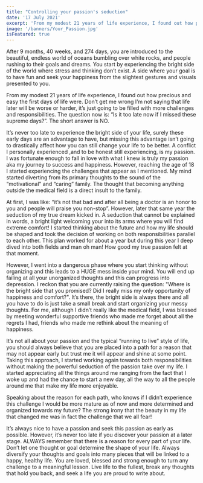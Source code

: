 ```yaml
---
title: "Controlling your passion's seduction"
date: '17 July 2021'
excerpt: 'From my modest 21 years of life experience, I found out how precious and easy the first days of life were. Don’t get me wrong I’m not saying that life later will be worse or harder...'
image: '/banners/Your_Passion.jpg'
isFeatured: true
---
```


After 9 months, 40 weeks, and 274 days, you are introduced to the beautiful, endless world of oceans bumbling over white rocks, and people rushing to their goals and dreams. You start by experiencing the bright side of the world where stress and thinking don’t exist. A side where your goal is to have fun and seek your happiness from the slightest gestures and visuals presented to you.

From my modest 21 years of life experience, I found out how precious and easy the first days of life were. Don’t get me wrong I’m not saying that life later will be worse or harder, it’s just going to be filled with more challenges and responsibilities. The question now is: “Is it too late now if I missed these supreme days?”. The
short answer is NO.

It’s never too late to experience the bright side of your life, surely these early days are an advantage to have, but missing this advantage isn’t going to drastically affect how you can still change your life to be better. A conflict I personally experienced ,and to be honest still experiencing, is my passion. I was fortunate enough to fall in love with what I knew is truly my passion aka my journey to success and happiness. However, reaching the age of 18 I started experiencing the challenges that appear as I mentioned. My mind started diverting from its primary thoughts to the sound of the “motivational” and “caring” family. The thought that becoming anything outside the medical field is a direct insult to the family.

At first, I was like: “it’s not that bad and after all being a doctor is an honor to you and people will praise you non-stop”. However, later that same year the seduction of my true dream kicked in. A seduction that cannot be explained in words, a bright light welcoming your into its arms where you will find extreme comfort! I started thinking about the future and how my life should be shaped and took the decision of working on both responsibilities parallel to each other. This plan worked for about a year but during this year I deep dived into both fields and man oh man! How good my true passion felt at that moment.

However, I went into a dangerous phase where you start thinking without organizing and this leads to a HUGE mess inside your mind. You will end up failing at all your unorganized thoughts and this can progress into depression. I reckon that you are currently raising the question: "Where is the bright side that you promised? Did I really miss my only opportunity of happiness and comfort?". It’s there, the bright side is always there and all you have to do is just take a small break and start organizing your messy thoughts. For me, although I didn’t really like the medical field, I was blessed by meeting wonderful supportive friends who made me forget about all the regrets I had, friends who made me rethink about the meaning of happiness.

It’s not all about your passion and the typical “running to live” style of life, you should always believe that you are placed into a path for a reason that may not appear early but trust me it will appear and shine at some point. Taking this
approach, I started working again towards both responsibilities without making the powerful seduction of the passion take over my life. I started appreciating all the things around me ranging from the fact that I woke up and had the chance to
start a new day, all the way to all the people around me that make my life more enjoyable.

Speaking about the reason for each path, who knows if I didn’t experience this challenge I would be more mature as of now and more determined and organized towards my future? The strong irony that the beauty in my life that changed me was in fact the challenge that we all fear!

It’s always nice to have a passion and seek this passion as early as possible. However, it’s never too late if you discover your passion at a later stage. ALWAYS remember that there is a reason for every part of your life. Don’t let one
thought or goal determine the shape of your life. Always diversify your thoughts and goals into many pieces that will be linked to a happy, healthy life. You are loved, blessed and strong enough to turn any challenge to a meaningful lesson.
Live life to the fullest, break any thoughts that hold you back, and seek a life you are proud to write about.
